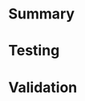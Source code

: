 # Summary
<!--
  Provide a summary of your changes here.
  Include any relevant information that will help the reviewer understand your changes
  such as links to issues, screenshots, etc.
-->

# Testing
<!--
  Show what testing has been done on the changes.
  Include links, screenshots, code snippets, etc. that show test results.
-->

# Validation
<!--
  Communicate how the reviewer can verify your changes.
  Detailed checklists, instructions, etc. are helpful.
-->

